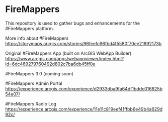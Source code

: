 # FireMappers
This repository is used to gather bugs and enhancements for the #FireMappers platform. 

More info about #FireMappers https://storymaps.arcgis.com/stories/96feefc96fbd4f5580f70ee21892173b

Original #FireMappers App (built on ArcGIS WebApp Builder) https://www.arcgis.com/apps/webappviewer/index.html?id=6dc469279760492d802c7ba6db45ff0e

#FireMappers 3.0 (coming soon)

#FireMappers Admin Portal https://experience.arcgis.com/experience/d2933dba9fa64df1bddc016825b54e07/ 

#FireMappers Radio Log https://experience.arcgis.com/experience/11e11c819eef41ffbb6e49b4a629d92c/

